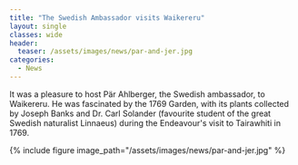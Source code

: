 ```yaml
---
title: "The Swedish Ambassador visits Waikereru"
layout: single
classes: wide
header:
  teaser: /assets/images/news/par-and-jer.jpg
categories:
  - News
---
```


​It was a pleasure to host Pär Ahlberger, the Swedish ambassador, to Waikereru.  He was fascinated by the 1769 Garden, with its plants collected by Joseph Banks and Dr. Carl Solander (favourite student of the great Swedish naturalist Linnaeus) during the Endeavour's visit to Tairawhiti in 1769. 

{% include figure image_path="/assets/images/news/par-and-jer.jpg" %}
